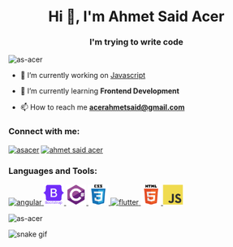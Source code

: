 <h1 align="center">Hi 👋, I'm Ahmet Said Acer</h1>
<h3 align="center">I'm trying to write code</h3>

<p align="left"> <img src="https://komarev.com/ghpvc/?username=as-acer&label=Profile%20views&color=0e75b6&style=flat" alt="as-acer" /> </p>

- 🔭 I’m currently working on [Javascript](https://github.com/AS-Acer/Javascript-SDC.git)

- 🌱 I’m currently learning **Frontend Development**

- 📫 How to reach me **acerahmetsaid@gmail.com**

<h3 align="left">Connect with me:</h3>
<p align="left">
<a href="https://twitter.com/MrMrhappyporter" target="blank"><img align="center" src="https://raw.githubusercontent.com/rahuldkjain/github-profile-readme-generator/master/src/images/icons/Social/twitter.svg" alt="asacer" height="30" width="40" /></a>
<a href="https://linkedin.com/in/ahmet said acer" target="blank"><img align="center" src="https://raw.githubusercontent.com/rahuldkjain/github-profile-readme-generator/master/src/images/icons/Social/linked-in-alt.svg" alt="ahmet said acer" height="30" width="40" /></a>
</p>

<h3 align="left">Languages and Tools:</h3>
<p align="left"> <a href="https://angular.io" target="_blank" rel="noreferrer"> <img src="https://angular.io/assets/images/logos/angular/angular.svg" alt="angular" width="40" height="40"/> </a> <a href="https://getbootstrap.com" target="_blank" rel="noreferrer"> <img src="https://raw.githubusercontent.com/devicons/devicon/master/icons/bootstrap/bootstrap-plain-wordmark.svg" alt="bootstrap" width="40" height="40"/> </a> <a href="https://www.w3schools.com/cs/" target="_blank" rel="noreferrer"> <img src="https://raw.githubusercontent.com/devicons/devicon/master/icons/csharp/csharp-original.svg" alt="csharp" width="40" height="40"/> </a> <a href="https://www.w3schools.com/css/" target="_blank" rel="noreferrer"> <img src="https://raw.githubusercontent.com/devicons/devicon/master/icons/css3/css3-original-wordmark.svg" alt="css3" width="40" height="40"/> </a> <a href="https://flutter.dev" target="_blank" rel="noreferrer"> <img src="https://www.vectorlogo.zone/logos/flutterio/flutterio-icon.svg" alt="flutter" width="40" height="40"/> </a> <a href="https://www.w3.org/html/" target="_blank" rel="noreferrer"> <img src="https://raw.githubusercontent.com/devicons/devicon/master/icons/html5/html5-original-wordmark.svg" alt="html5" width="40" height="40"/> </a> <a href="https://developer.mozilla.org/en-US/docs/Web/JavaScript" target="_blank" rel="noreferrer"> <img src="https://raw.githubusercontent.com/devicons/devicon/master/icons/javascript/javascript-original.svg" alt="javascript" width="40" height="40"/> </a> </p>

<p><img align="center" src="https://github-readme-stats.vercel.app/api/top-langs?username=as-acer&show_icons=true&locale=en&layout=compact" alt="as-acer" /></p>




![snake gif](https://github.com/AS-Acer/AS-Acer/blob/output/github-contribution-grid-snake.gif)
